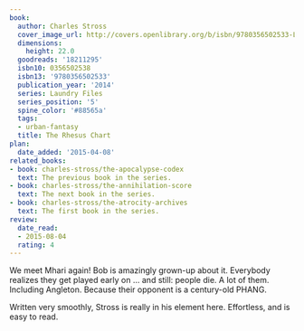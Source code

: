 ```yaml
---
book:
  author: Charles Stross
  cover_image_url: http://covers.openlibrary.org/b/isbn/9780356502533-L.jpg
  dimensions:
    height: 22.0
  goodreads: '18211295'
  isbn10: 0356502538
  isbn13: '9780356502533'
  publication_year: '2014'
  series: Laundry Files
  series_position: '5'
  spine_color: '#88565a'
  tags:
  - urban-fantasy
  title: The Rhesus Chart
plan:
  date_added: '2015-04-08'
related_books:
- book: charles-stross/the-apocalypse-codex
  text: The previous book in the series.
- book: charles-stross/the-annihilation-score
  text: The next book in the series.
- book: charles-stross/the-atrocity-archives
  text: The first book in the series.
review:
  date_read:
  - 2015-08-04
  rating: 4
---
```


We meet Mhari again! Bob is amazingly grown-up about it. Everybody realizes they get played early on … and still: people die. A lot of them. Including <span class="spoilers">Angleton</span>. Because their opponent is a century-old PHANG.

Written very smoothly, Stross is really in his element here. Effortless, and is easy to read.
